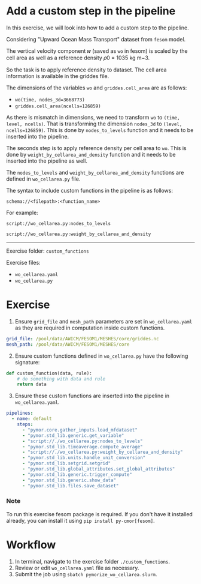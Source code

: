 # Add a custom step in the pipeline

In this exercise, we will look into how to add a custom step to the pipeline.

Considering "Upward Ocean Mass Transport" dataset from `fesom` model.

The vertical velocity component 𝑤 (saved as ``wo`` in fesom) is scaled by the
cell area as well as a reference density 𝜌0 = 1035 kg m−3.

So the task is to apply reference density to dataset. The cell area information is available in the griddes file.

The dimensions of the variables `wo` and `griddes.cell_area` are as follows:

  - `wo(time, nodes_3d=3668773)`
  - `griddes.cell_area(ncells=126859)`

As there is mismatch in dimensions, we need to transform `wo` to `(time, level, ncells)`. That is transforming the dimension `nodes_3d` to `(level, ncells=126859)`. This is done by `nodes_to_levels` function and it needs to be inserted into the pipeline.

The seconds step is to apply reference density per cell area to `wo`. This is done by `weight_by_cellarea_and_density` function and it needs to be inserted into the pipeline as well.

The `nodes_to_levels` and `weight_by_cellarea_and_density` functions are defined in `wo_cellarea.py` file.

The syntax to include custom functions in the pipeline is as follows:

`schema://<filepath>:<function_name>`

For example:

`script://wo_cellarea.py:nodes_to_levels`

`script://wo_cellarea.py:weight_by_cellarea_and_density`

---

Exercise folder: `custom_functions`

Exercise files:

- `wo_cellarea.yaml`
- `wo_cellarea.py`

# Exercise

1. Ensure `grid_file` and `mesh_path` parameters are set in `wo_cellarea.yaml` as they are required in computation inside custom functions.

  ```yaml
  grid_file: /pool/data/AWICM/FESOM1/MESHES/core/griddes.nc
  mesh_path: /pool/data/AWICM/FESOM1/MESHES/core
  ```

2. Ensure custom functions defined in `wo_cellarea.py` have the following signature:

  ```python
  def custom_function(data, rule):
      # do something with data and rule
      return data
  ```

3. Ensure these custom functions are inserted into the pipeline in `wo_cellarea.yaml`.

  ```yaml
  pipelines:
    - name: default
      steps:
        - "pymor.core.gather_inputs.load_mfdataset"
        - "pymor.std_lib.generic.get_variable"
        - "script://./wo_cellarea.py:nodes_to_levels"
        - "pymor.std_lib.timeaverage.compute_average"
        - "script://./wo_cellarea.py:weight_by_cellarea_and_density"
        - "pymor.std_lib.units.handle_unit_conversion"
        - "pymor.std_lib.setgrid.setgrid"
        - "pymor.std_lib.global_attributes.set_global_attributes"
        - "pymor.std_lib.generic.trigger_compute"
        - "pymor.std_lib.generic.show_data"
        - "pymor.std_lib.files.save_dataset"
  ```

### Note

To run this exercise fesom package is required. If you don't have it installed already, you can install it using `pip install py-cmor[fesom]`.

# Workflow

1. In terminal, navigate to the exercise folder `./custom_functions`.
2. Review or edit `wo_cellarea.yaml` file as necessary.
3. Submit the job using `sbatch pymorize_wo_cellarea.slurm`.


